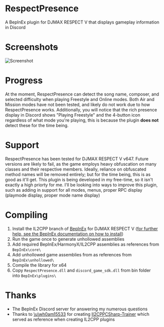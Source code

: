 # RespectPresence
A BepInEx plugin for DJMAX RESPECT V that displays gameplay information in Discord

# Screenshot~~s~~
![Screenshot](https://i.imgur.com/7jmab9h.png)

# Progress
At the moment, RespectPresence can detect the song name, composer, and selected difficulty when playing Freestyle and Online modes. Both Air and Mission modes have not been tested, and likely do not work due to how RespectPresence works. Additionally, you will notice that the rich presence display in Discord shows "Playing Freestyle" and the 4-button icon regardless of what mode you're playing, this is because the plugin **does not** detect these for the time being.

# Support
RespectPresence has been tested for DJMAX RESPECT V v647. Future versions are likely to fail, as the game employs heavy obfuscation on many classes and their respective members. Ideally, reliance on obfuscated method names will be removed entirely; but for the time being, this is as good as it'll get. This plugin is being developed in my free-time, so it isn't exactly a high priorty for me. I'll be looking into ways to improve this plugin, such as adding in support for all modes, menus, proper RPC display (playmode display, proper mode name display)

# Compiling
1. Install the IL2CPP branch of [BepInEx](https://github.com/BepInEx/BepInEx) for DJMAX RESPECT V ([for further help, see the BepInEx documentation on how to install](https://bepinex.github.io/bepinex_docs/master/articles/user_guide/installation/index.html?tabs=tabid-win))
2. Run the game once to generate unhollowed assemblies
3. Add required BepInEx/HarmonyX/IL2CPP assemblies as references from `BepInEx\core\`
4. Add unhollowed game assemblies from as references from `BepInEx\unhollowed\`
5. Compile the library for x64
6. Copy `RespectPresence.dll` and `discord_game_sdk.dll` from bin folder into `BepInEx\plugins\`

# Thanks
- The BepInEx Discord server for answering my numerous questions
- Thanks to [\u\wh0am15533](https://github.com/wh0am15533) for creating [Il2CPPCSharp-Trainer](https://github.com/wh0am15533/Il2CppCSharp-Trainer) which served as reference when creating IL2CPP plugins
